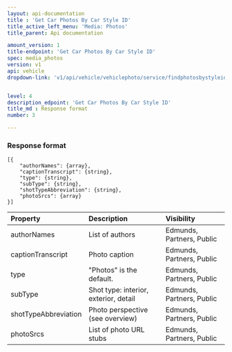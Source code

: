 ```yaml
---
layout: api-documentation
title : 'Get Car Photos By Car Style ID'
title_active_left_menu: 'Media: Photos'
title_parent: Api documentation

amount_version: 1
title-endpoint: 'Get Car Photos By Car Style ID'
spec: media_photos
version: v1
api: vehicle
dropdown-link: 'v1/api/vehicle/vehiclephoto/service/findphotosbystyleid'


level: 4
description_edpoint: 'Get Car Photos By Car Style ID'
title_md : Response format
number: 3

---
```


### Response format

	[{
	    "authorNames": {array},
	    "captionTranscript": {string},
	    "type": {string},
	    "subType": {string},
	    "shotTypeAbbreviation": {string},
	    "photoSrcs": {array}
	}]
	

| Property      		| Description                         	| Visibility                |
|:----------------------|:--------------------------------------|:------------------------- |
| authorNames	    	| List of authors						| Edmunds, Partners, Public	|
| captionTranscript		| Photo caption						 	| Edmunds, Partners, Public	|
| type	    			| "Photos" is the default.			 	| Edmunds, Partners, Public |
| subType    			| Shot type: interior, exterior, detail	| Edmunds, Partners, Public |
| shotTypeAbbreviation  | Photo perspective (see overview)		| Edmunds, Partners, Public |
| photoSrcs    			| List of photo URL stubs				| Edmunds, Partners, Public |
